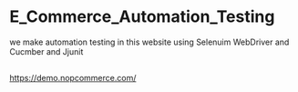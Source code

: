 # E_Commerce_Automation_Testing

we make automation testing in this website using Selenuim WebDriver and Cucmber and Jjunit 
## 
https://demo.nopcommerce.com/
